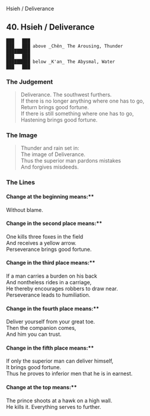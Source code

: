 Hsieh / Deliverance
## 40. Hsieh / Deliverance
    ███   ███
    ███   ███ above _Chên_ The Arousing, Thunder  
    █████████
    ███   ███
    █████████ below _K'an_ The Abysmal, Water  
    ███   ███
### The Judgement
> Deliverance. The southwest furthers.  
 If there is no longer anything where one has to go,  
 Return brings good fortune.  
 If there is still something where one has to go,  
 Hastening brings good fortune.
### The Image
> Thunder and rain set in:  
 The image of Deliverance.  
 Thus the superior man pardons mistakes  
 And forgives misdeeds.
### The Lines

#### Change at the beginning means:**  
 Without blame.
#### Change in the second place means:**  
 One kills three foxes in the field  
 And receives a yellow arrow.  
 Perseverance brings good fortune.
#### Change in the third place means:**  
 If a man carries a burden on his back  
 And nontheless rides in a carriage,  
 He thereby encourages robbers to draw near.  
 Perseverance leads to humiliation.
#### Change in the fourth place means:**  
 Deliver yourself from your great toe.  
 Then the companion comes,  
 And him you can trust.
#### Change in the fifth place means:**  
 If only the superior man can deliver himself,  
 It brings good fortune.  
 Thus he proves to inferior men that he is in earnest.
#### Change at the top means:**  
 The prince shoots at a hawk on a high wall.  
 He kills it. Everything serves to further.




